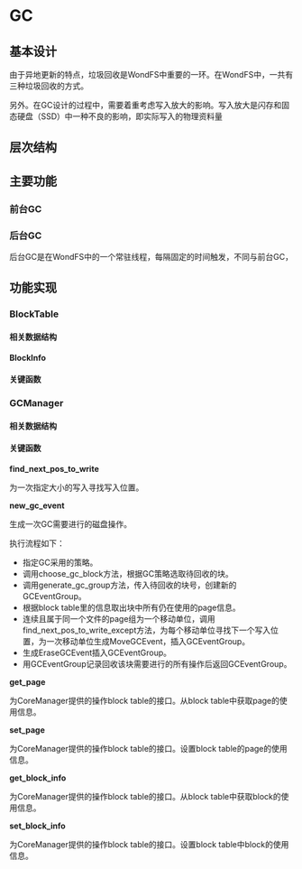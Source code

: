 # GC

## 基本设计

由于异地更新的特点，垃圾回收是WondFS中重要的一环。在WondFS中，一共有三种垃圾回收的方式。



另外。在GC设计的过程中，需要着重考虑写入放大的影响。写入放大是闪存和固态硬盘（SSD）中一种不良的影响，即实际写入的物理资料量





## 层次结构



## 主要功能

### 前台GC



### 后台GC

后台GC是在WondFS中的一个常驻线程，每隔固定的时间触发，不同与前台GC，

## 功能实现

### BlockTable

#### 相关数据结构

**BlockInfo**



#### 关键函数





### GCManager

#### 相关数据结构



#### 关键函数

**find_next_pos_to_write**

为一次指定大小的写入寻找写入位置。

**new_gc_event**

生成一次GC需要进行的磁盘操作。

执行流程如下：

* 指定GC采用的策略。
* 调用choose_gc_block方法，根据GC策略选取待回收的块。
* 调用generate_gc_group方法，传入待回收的块号，创建新的GCEventGroup。
* 根据block table里的信息取出块中所有仍在使用的page信息。
* 连续且属于同一个文件的page组为一个移动单位，调用find_next_pos_to_write_except方法，为每个移动单位寻找下一个写入位置，为一次移动单位生成MoveGCEvent，插入GCEventGroup。
* 生成EraseGCEvent插入GCEventGroup。
* 用GCEventGroup记录回收该块需要进行的所有操作后返回GCEventGroup。

**get_page**

为CoreManager提供的操作block table的接口。从block table中获取page的使用信息。

**set_page**

为CoreManager提供的操作block table的接口。设置block table的page的使用信息。

**get_block_info**

为CoreManager提供的操作block table的接口。从block table中获取block的使用信息。

**set_block_info**

为CoreManager提供的操作block table的接口。设置block table中block的使用信息。
